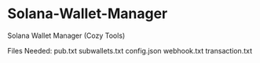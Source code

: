 # Solana-Wallet-Manager
Solana Wallet Manager (Cozy Tools)

Files Needed:
pub.txt
subwallets.txt
config.json
webhook.txt
transaction.txt
